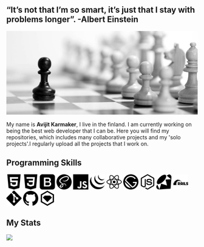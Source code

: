 ## “It’s not that I’m so smart, it’s just that I stay with problems longer”. -Albert Einstein

<img src="images/ngu-1.jpg">

My name is <b> Avijit Karmaker</b>, I live in the finland. I am currently working on being the best web developer that I can be. Here you will find my repositories, which includes many collaborative projects and my 'solo projects'.I regularly upload all the projects that I work on.  

## Programming Skills
<div>
<img src="images/html5.svg"  title="HTML" height=40 style="color:red, margin-right:10px">
<img src="images/css3.svg" title="Css" height=40>
<img src="images/bootstrap.svg" title="Bootstrap" height=40>
<img src="images/sass.svg" title="Sass" height=40>
<img src="images/javascript.svg" title="javascript" height=40>
<img src="images/jquery.svg" title="jquery" height=40>
<img src="images/react.svg" title="react" height=40>
<img src="images/gatsby.svg" title="gatsby" height=40>
<img src="images/node-dot-js.svg" title="node" height=40>
<img src="images/ruby.svg" title="ruby" height=40>
<img src="images/rubyonrails.svg" title="rails" height=40>
<img src="images/git.svg" title="git" height=40>
<img src="images/github.svg" title="github" height=40>
<img src="images/rubygems.svg" title="rubygems" height=40>
</div>

## My Stats
 <img src="https://github-readme-stats.vercel.app/api?username=ajkacca457&count_private=true&show_icons=true&theme=dracula">
